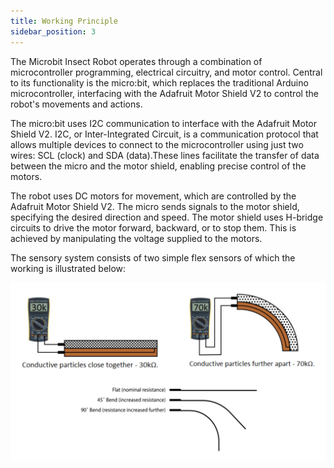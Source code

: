 ```yaml
---
title: Working Principle
sidebar_position: 3
---
```


The Microbit Insect Robot operates through a combination of microcontroller programming, electrical circuitry, and motor control. Central to its functionality is the micro:bit, which replaces the traditional Arduino microcontroller, interfacing with the Adafruit Motor Shield V2 to control the robot's movements and actions.

The micro:bit uses I2C communication to interface with the Adafruit Motor Shield V2. I2C, or Inter-Integrated Circuit, is a communication protocol that allows multiple devices to connect to the microcontroller using just two wires: SCL (clock) and SDA (data).These lines facilitate the transfer of data between the micro and the motor shield, enabling precise control of the motors.

The robot uses DC motors for movement, which are controlled by the Adafruit Motor Shield V2. The micro sends signals to the motor shield, specifying the desired direction and speed. The motor shield uses H-bridge circuits to drive the motor forward, backward, or to stop them. This is achieved by manipulating the voltage supplied to the motors.

The sensory system consists of two simple flex sensors of which the working is illustrated below:

<img src="\img\docs\microbit\microbit_3.png" width="700" />

